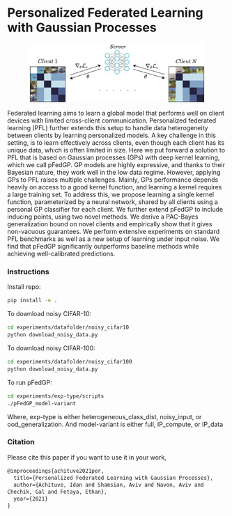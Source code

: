 # Personalized Federated Learning with Gaussian Processes
<p align="center"> 
    <img src="./resources/pFedGP.png" width="400">
</p>
Federated learning aims to learn a global model that performs well on client devices with limited cross-client communication. Personalized federated learning (PFL) further extends this setup to handle data heterogeneity between clients by learning personalized models. A key challenge in this setting, is to learn effectively across clients, even though each client has its unique data, which is often limited in size. Here we put forward a solution to PFL that is based on Gaussian processes (GPs) with deep kernel learning, which we call pFedGP. GP models are highly expressive, and thanks to their Bayesian nature, they work well in the low data regime. However, applying GPs to PFL raises multiple challenges. Mainly, GPs performance depends heavily on access to a good kernel function, and learning a kernel requires a large training set. To address this, we propose learning a single kernel function, parameterized by a neural network, shared by all clients using a personal GP classifier for each client. We further extend pFedGP to include inducing points, using two novel methods. We derive a PAC-Bayes generalization bound on novel clients and empirically show that it gives non-vacuous guarantees. We perform extensive experiments on standard PFL benchmarks as well as a new setup of learning under input noise. We find that pFedGP significantly outperforms baseline methods while achieving well-calibrated predictions. 

### Instructions
Install repo:
```bash
pip install -e .
```

To download noisy CIFAR-10:
```bash
cd experiments/datafolder/noisy_cifar10
python download_noisy_data.py
```

To download noisy CIFAR-100:
```bash
cd experiments/datafolder/noisy_cifar100
python download_noisy_data.py
```

To run pFedGP:
```bash
cd experiments/exp-type/scripts
./pFedGP_model-variant
```
Where, exp-type is either heterogeneous_class_dist, noisy_input, or ood_generalization. And model-variant is either full, IP_compute, or IP_data

### Citation
Please cite this paper if you want to use it in your work,
```
@inproceedings{achituve2021per,
  title={Personalized Federated Learning with Gaussian Processes},
  author={Achituve, Idan and Shamsian, Aviv and Navon, Aviv and Chechik, Gal and Fetaya, Ethan},
  year={2021}
}
```

